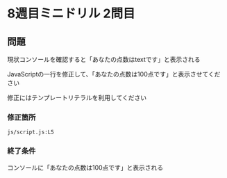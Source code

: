 # 8週目ミニドリル 2問目

## 問題
現状コンソールを確認すると「あなたの点数はtextです」と表示される

JavaScriptの一行を修正して、「あなたの点数は100点です」と表示させてください

修正にはテンプレートリテラルを利用してください

### 修正箇所

`js/script.js:L5`

### 終了条件
コンソールに「あなたの点数は100点です」と表示される
